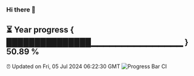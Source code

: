 ### Hi there 👋
⏳ Year progress { ███████████████▁▁▁▁▁▁▁▁▁▁▁▁▁▁▁ } 50.89 %
---
⏰ Updated on Fri, 05 Jul 2024 06:22:30 GMT
![Progress Bar CI](https://github.com/liununu/liununu/workflows/Progress%20Bar%20CI/badge.svg)
